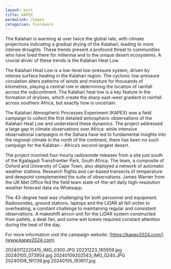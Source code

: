 ```yaml
---
layout: post
title: KAPEX
permalink: /kapex
categories: Fieldwork
---
```


The Kalahari is warming at over twice the global rate, with climate projections indicating a gradual drying of the Kalahari, leading to more intense droughts. These trends present a profound threat to communities who have lived there for millennia and to the unique desert ecosystems. A crucial driver of these trends is the Kalahari Heat Low.

The Kalahari Heat Low is a low-level low-pressure system, driven by intense surface heating in the Kalahari region. The cyclonic low-pressure circulation alters patterns of winds and moisture for thousands of kilometres, playing a central role in determining the location of rainfall across the subcontinent. The Kalahari heat low is a key feature in the formation of drylines, which create the sharp east-west gradient in rainfall across southern Africa, but exactly how is uncertain. 

The Kalahari Atmospheric Processes Experiment (KAPEX) was a field campaign to collect the first detailed atmospheric observations of the Kalahari Heat Low and understand these dynamics. The project addressed a large gap in climate observations over Africa: while intensive observational campaigns in the Sahara have led to fundamental insights into the regional climate in the north of the continent, there has been no such campaign for the Kalahari – Africa’s second-largest desert. 

The project involved four-hourly radiosonde releases from a site just south of the Kgalagadi Transfrontier Park, South Africa. The team, a composite of Oxford and University of Cape Town, also deployed a network of automatic weather stations. Research flights and car-based transects of temperature and dewpoint complemented the suite of observations. James Warner from the UK Met Office fed the field team state-of-the-art daily high-resolution weather forecast data via Whatsapp.

The 43-degree heat was challenging for both personnel and equipment. Radiosondes, ground stations, laptops and the LiDAR all fell victim to overheating, a constant challenge to maintaining regular and consistent observations. A makeshift aircon unit for the LiDAR system constructed from pallets, a desk fan, and some wet towels required constant attention during the heat of the day.

For more information visit the campaign website: [https://kapex2024.com/](www.kapex2024.com)

20240112220415_IMG_0300.JPG
20231223_165959.jpg
20240105_073954.jpg
20240109202543_IMG_0240.JPG
20240108_191139.jpg
20240105_193617.jpg
